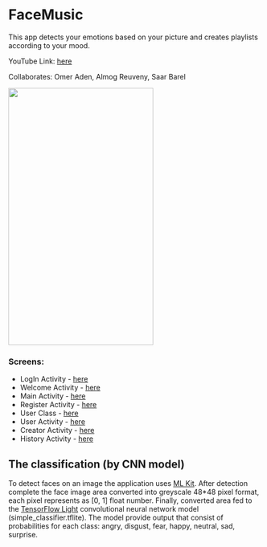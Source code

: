 
# FaceMusic
This app detects your emotions based on your picture and creates playlists according to your mood.  

YouTube Link: [here](https://github.com/LeveI-Up/AI_Ex8/blob/main/%D7%9E%D7%98%D7%9C%D7%94%208.pdf)

Collaborates: Omer Aden, Almog Reuveny, Saar Barel


<img src="https://user-images.githubusercontent.com/20986238/146235701-4a91d541-29f8-4fdb-9999-c7a6fdd8f42e.jpg" width="288" height="512">



### Screens:
  * LogIn Activity - [here](https://github.com/almogre02/FaceMusic/blob/main/app/src/main/java/com/lampa/emotionrecognition/LoginActivity.java)
  * Welcome Activity - [here](https://github.com/almogre02/FaceMusic/blob/main/app/src/main/java/com/lampa/emotionrecognition/WelcomeActivity.java)
  * Main Activity - [here](https://github.com/almogre02/FaceMusic/blob/main/app/src/main/java/com/lampa/emotionrecognition/MainActivity.java)
  * Register Activity - [here](https://github.com/almogre02/FaceMusic/blob/main/app/src/main/java/com/lampa/emotionrecognition/RegisterActivity.java)
  * User Class - [here](https://github.com/almogre02/FaceMusic/blob/main/app/src/main/java/com/lampa/emotionrecognition/UserClass.java)
  * User Activity - [here](https://github.com/almogre02/FaceMusic/blob/main/app/src/main/java/com/lampa/emotionrecognition/UserActivity.java)
  * Creator Activity - [here](https://github.com/almogre02/FaceMusic/blob/main/app/src/main/java/com/lampa/emotionrecognition/CreatorActivity.java)
  * History Activity - [here](https://github.com/almogre02/FaceMusic/blob/main/app/src/main/java/com/lampa/emotionrecognition/HistoryActivity.java)
  


## The classification (by CNN model)
To detect faces on an image the application uses [ML Kit](https://developers.google.com/ml-kit).
After detection complete the face image area converted into greyscale 48*48 pixel format, each pixel represents as [0, 1] float number.
Finally, converted area fed to the [TensorFlow Light](https://www.tensorflow.org/lite/guide) convolutional neural network model (simple_classifier.tflite).
The model provide output that consist of probabilities for each class: angry, disgust, fear, happy, neutral, sad, surprise.  

